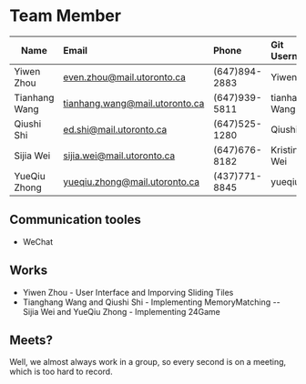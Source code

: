 # Team Member
|         Name|                         Email|        Phone|      Git Username|
|-------------|:-----------------------------|:------------|:-----------------|
|   Yiwen Zhou|    even.zhou@mail.utoronto.ca|(647)894-2883|        Yiwen Zhou|
|Tianhang Wang|tianhang.wang@mail.utoronto.ca|(647)939-5811|     tianhang Wang|
|   Qiushi Shi|       ed.shi@mail.utoronto.ca|(647)525-1280|        Qiushi Shi|
|    Sijia Wei|    sijia.wei@mail.utoronto.ca|(647)676-8182|Kristin(Sijia) Wei|
| YueQiu Zhong| yueqiu.zhong@mail.utoronto.ca|(437)771-8845|       yueqiuzhong|

## Communication tooles
- WeChat

## Works
- Yiwen Zhou - User Interface and Imporving Sliding Tiles
- Tianghang Wang and Qiushi Shi - Implementing MemoryMatching
-- Sijia Wei and YueQiu Zhong - Implementing 24Game

## Meets?
Well, we almost always work in a group, so every second is on a meeting, which is too hard to record.
